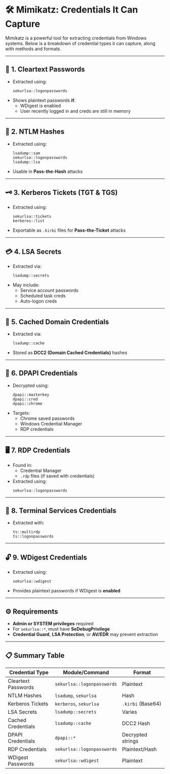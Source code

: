 # 🛠️ Mimikatz: Credentials It Can Capture

Mimikatz is a powerful tool for extracting credentials from Windows systems. Below is a breakdown of credential types it can capture, along with methods and formats.

---

## 🔐 1. Cleartext Passwords

- Extracted using:
  ```plaintext
  sekurlsa::logonpasswords
  ```
- Shows plaintext passwords **if**:
  - WDigest is enabled
  - User recently logged in and creds are still in memory

---

## 🧠 2. NTLM Hashes

- Extracted using:
  ```plaintext
  lsadump::sam
  sekurlsa::logonpasswords
  lsadump::lsa
  ```
- Usable in **Pass-the-Hash** attacks

---

## 🗝️ 3. Kerberos Tickets (TGT & TGS)

- Extracted using:
  ```plaintext
  sekurlsa::tickets
  kerberos::list
  ```
- Exportable as `.kirbi` files for **Pass-the-Ticket** attacks

---

## 💳 4. LSA Secrets

- Extracted via:
  ```plaintext
  lsadump::secrets
  ```
- May include:
  - Service account passwords
  - Scheduled task creds
  - Auto-logon creds

---

## 🔄 5. Cached Domain Credentials

- Extracted via:
  ```plaintext
  lsadump::cache
  ```
- Stored as **DCC2 (Domain Cached Credentials)** hashes

---

## 🔐 6. DPAPI Credentials

- Decrypted using:
  ```plaintext
  dpapi::masterkey
  dpapi::cred
  dpapi::chrome
  ```
- Targets:
  - Chrome saved passwords
  - Windows Credential Manager
  - RDP credentials

---

## 🖥️ 7. RDP Credentials

- Found in:
  - Credential Manager
  - `.rdp` files (if saved with credentials)
- Extracted using:
  ```plaintext
  sekurlsa::logonpasswords
  ```

---

## 🛂 8. Terminal Services Credentials

- Extracted with:
  ```plaintext
  ts::multirdp
  ts::logonpasswords
  ```

---

## 🔓 9. WDigest Credentials

- Extracted using:
  ```plaintext
  sekurlsa::wdigest
  ```
- Provides plaintext passwords if WDigest is **enabled**

---

## ⚙️ Requirements

- **Admin or SYSTEM privileges** required
- For `sekurlsa::*`, must have **SeDebugPrivilege**
- **Credential Guard**, **LSA Protection**, or **AV/EDR** may prevent extraction

---

## 📋 Summary Table

| Credential Type          | Module/Command             | Format            |
|--------------------------|----------------------------|-------------------|
| Cleartext Passwords      | `sekurlsa::logonpasswords` | Plaintext         |
| NTLM Hashes              | `lsadump`, `sekurlsa`      | Hash              |
| Kerberos Tickets         | `kerberos`, `sekurlsa`     | `.kirbi` (Base64) |
| LSA Secrets              | `lsadump::secrets`         | Varies            |
| Cached Credentials       | `lsadump::cache`           | DCC2 Hash         |
| DPAPI Credentials        | `dpapi::*`                 | Decrypted strings |
| RDP Credentials          | `sekurlsa::logonpasswords` | Plaintext/Hash    |
| WDigest Passwords        | `sekurlsa::wdigest`        | Plaintext         |
